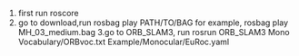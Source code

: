1. first run 
roscore
2. go to download,run
rosbag play PATH/TO/BAG
for example,
rosbag play MH_03_medium.bag
3.go to ORB_SLAM3, run
rosrun ORB_SLAM3 Mono Vocabulary/ORBvoc.txt Example/Monocular/EuRoc.yaml
